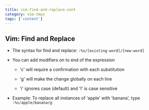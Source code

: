 ```yaml
---
title: vim-find-and-replace-cont
category: vim-tmux
tags: ['content']
---
```


Vim:  Find and Replace
----------------------
* The syntax for find and replace:  `:%s/[existing-word]/[new-word]`

* You can add modifiers on to end of the expression

  * 'c' will require a confirmation with each substitution
  
  * 'g' will make the change globally on each line

  * 'i' ignores case (default) and 'I' is case sensitive

* Example:  To replace all instances of 'apple' with 'banana', type
  `:%s/apple/banana/g`
